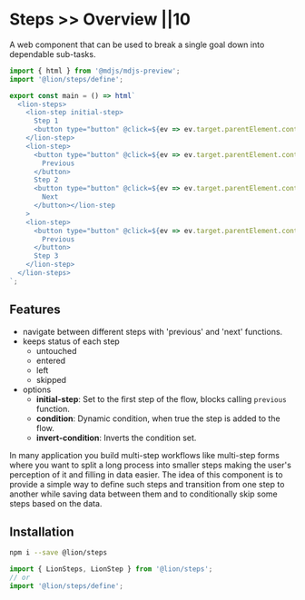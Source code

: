 # Steps >> Overview ||10

A web component that can be used to break a single goal down into dependable sub-tasks.

```js script
import { html } from '@mdjs/mdjs-preview';
import '@lion/steps/define';
```

```js preview-story
export const main = () => html`
  <lion-steps>
    <lion-step initial-step>
      Step 1
      <button type="button" @click=${ev => ev.target.parentElement.controller.next()}>Next</button>
    </lion-step>
    <lion-step>
      <button type="button" @click=${ev => ev.target.parentElement.controller.previous()}>
        Previous
      </button>
      Step 2
      <button type="button" @click=${ev => ev.target.parentElement.controller.next()}>
        Next
      </button></lion-step
    >
    <lion-step>
      <button type="button" @click=${ev => ev.target.parentElement.controller.previous()}>
        Previous
      </button>
      Step 3
    </lion-step>
  </lion-steps>
`;
```

## Features

- navigate between different steps with 'previous' and 'next' functions.
- keeps status of each step
  - untouched
  - entered
  - left
  - skipped
- options
  - **initial-step**: Set to the first step of the flow, blocks calling `previous` function.
  - **condition**: Dynamic condition, when true the step is added to the flow.
  - **invert-condition**: Inverts the condition set.

In many application you build multi-step workflows like multi-step forms where you want to split a long process into smaller steps making the user's perception of it and filling in data easier. The idea of this component is to provide a simple way to define such steps and transition from one step to another while saving data between them and to conditionally skip some steps based on the data.

## Installation

```bash
npm i --save @lion/steps
```

```js
import { LionSteps, LionStep } from '@lion/steps';
// or
import '@lion/steps/define';
```
